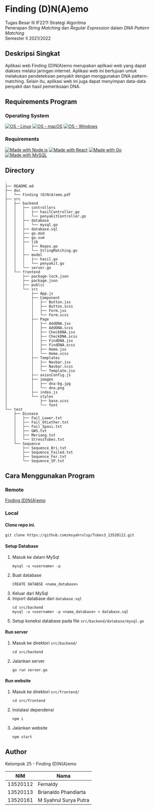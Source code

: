 # Finding (D)N(A)emo
Tugas Besar III IF2211 Strategi Algoritma <br>
Penerapan _String Matching_ dan _Regular Expression_ dalam _DNA Pattern Matching_ <br>
Semester II 2021/2022

## Deskripsi Singkat
Aplikasi web Finding (D)N(A)emo merupakan aplikasi web yang dapat diakses melalui jaringan internet. Aplikasi web ini bertujuan untuk melakukan pendeteksian penyakit dengan menggunakan DNA pattern-matching. Selain itu, aplikasi web ini juga dapat menyimpan data-data penyakit dan hasil pemeriksaan DNA. 

## Requirements Program

### Operating System
[![OS - Linux](https://img.shields.io/badge/OS-Linux-blue?logo=linux&logoColor=white)](https://www.linux.org/ "Go to Linux homepage")
[![OS - macOS](https://img.shields.io/badge/OS-macOS-blue?logo=apple&logoColor=white)](https://www.apple.com/macos/ "Go to Apple homepage")
[![OS - Windows](https://img.shields.io/badge/OS-Windows-blue?logo=windows&logoColor=white)](https://www.microsoft.com/ "Go to Microsoft homepage")

### Requirements
[![Made with Node.js](https://img.shields.io/badge/Node.js->=12-blue?logo=node.js&logoColor=white)](https://nodejs.org "Go to Node.js homepage")
[![Made with React](https://img.shields.io/badge/React-17-blue?logo=react&logoColor=white)](https://reactjs.org "Go to React homepage")
[![Made with Go](https://img.shields.io/badge/Go-1-blue?logo=go&logoColor=white)](https://golang.org "Go to Go homepage")
[![Made with MySQL](https://img.shields.io/badge/MySQL->=5.7-blue?logo=mysql&logoColor=white)](https://www.mysql.com/ "Go to MySQL homepage")

## Directory
```
.
├── README.md
├── doc
│   └── Finding (D)N(A)emo.pdf
├── src
│   ├── backend
│   │   ├── controllers
│   │   │   ├── hasilController.go
│   │   │   └── penyakitController.go
│   │   ├── database
│   │   │   └── mysql.go
│   │   ├── database.sql
│   │   ├── go.mod
│   │   ├── go.sum
│   │   ├── lib
│   │   │   ├── Regex.go
│   │   │   └── StringMatching.go
│   │   ├── model
│   │   │   ├── hasil.go
│   │   │   └── penyakit.go
│   │   └── server.go
│   └── frontend
│       ├── package-lock.json
│       ├── package.json
│       ├── public
│       └── src
│           ├── App.js
│           ├── Component
│           │   ├── Button.jsx
│           │   ├── Button.scss
│           │   ├── Form.jsx
│           │   └── Form.scss
│           ├── Page
│           │   ├── AddDNA.jsx
│           │   ├── AddDNA.scss
│           │   ├── CheckDNA.jsx
│           │   ├── CheckDNA.scss
│           │   ├── FindDNA.jsx
│           │   ├── FindDNA.scss
│           │   ├── Home.jsx
│           │   └── Home.scss
│           ├── Templates
│           │   ├── Navbar.jsx
│           │   ├── Navbar.scss
│           │   └── Template.jsx
│           ├── axiosConfig.js
│           ├── images
│           │   ├── dna-bg.jpg
│           │   └── dna.png
│           ├── index.js
│           └── styles
│               ├── base.scss
│               └── font
└── test
    ├── Disease
    │   ├── Fail_Lower.txt
    │   ├── Fail_OtLether.txt
    │   ├── Fail_Spasi.txt
    │   ├── GWS.txt
    │   ├── Meriang.txt
    │   └── StressTubes.txt
    └── Sequence
        ├── Sequence_Bri.txt
        ├── Sequence_Failed.txt
        ├── Sequence_Fer.txt
        └── Sequence_SP.txt
```
## Cara Menggunakan Program

### Remote
[Finding (D)N(A)emo](https://finding-dnaemo.netlify.app/)

### Local

#### Clone repo ini.
```
git clone https://github.com/msyahrulsp/Tubes3_13520112.git
```

#### Setup Database
1. Masuk ke dalam MySql
    ```
    mysql -u <username> -p
    ```
2. Buat database
    ```
    CREATE DATABSE <nama_database>
    ```
3. Keluar dari MySql
4. Import database dari `database.sql`
    ```
    cd src/backend
    mysql -u <username> -p <nama_database> < database.sql
    ``` 
5. Setup koneksi database pada file `src/backend/database/mysql.go`

#### Run server
1. Masuk ke direktori `src/backend/`
    ```
    cd src/backend
    ```
2. Jalankan server
    ```
    go run server.go
    ```
  
#### Run website
1. Masuk ke direktori `src/frontend/`
    ```
    cd src/frontend
    ```
2. Instalasi dependensi
    ```
    npm i
    ```
3. Jalankan website
    ```
    npm start
    ```

## Author
Kelompok 25 - Finding (D)N(A)emo

| NIM      | Nama                       |
|----------|----------------------------|
| 13520112 | Fernaldy                   | 
| 13520113 | Brianaldo Phandiarta       | 
| 13520161 | M Syahrul Surya Putra      | 
